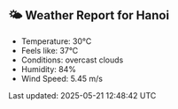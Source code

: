 <!-- WEATHER-START -->
## 🌤 Weather Report for Hanoi

- Temperature: 30°C
- Feels like: 37°C
- Conditions: overcast clouds
- Humidity: 84%
- Wind Speed: 5.45 m/s

Last updated: 2025-05-21 12:48:42 UTC
<!-- WEATHER-END -->
